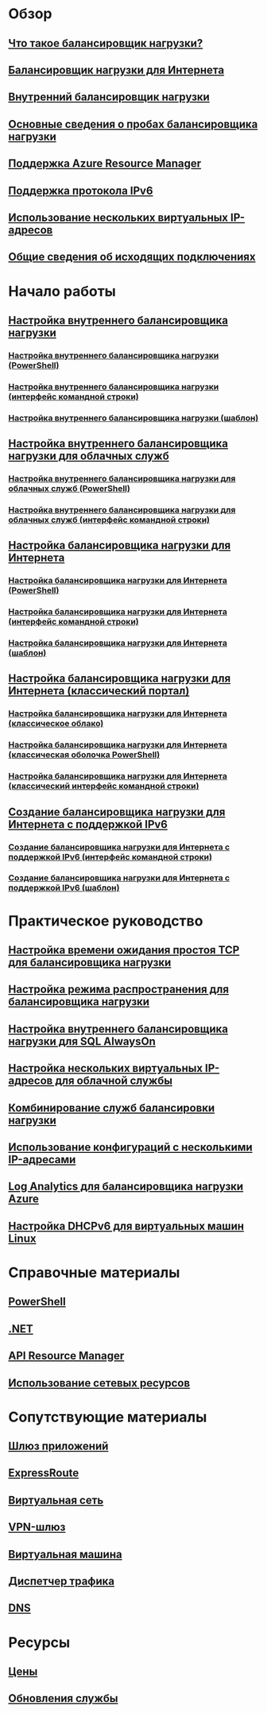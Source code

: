 # Обзор
## [Что такое балансировщик нагрузки?](load-balancer-overview.md)
## [Балансировщик нагрузки для Интернета](load-balancer-internet-overview.md)
## [Внутренний балансировщик нагрузки](load-balancer-internal-overview.md)
## [Основные сведения о пробах балансировщика нагрузки](load-balancer-custom-probe-overview.md)
## [Поддержка Azure Resource Manager](load-balancer-arm.md)
## [Поддержка протокола IPv6](load-balancer-ipv6-overview.md)
## [Использование нескольких виртуальных IP-адресов](load-balancer-multivip-overview.md)
## [Общие сведения об исходящих подключениях](load-balancer-outbound-connections.md)

# Начало работы

## [Настройка внутреннего балансировщика нагрузки](load-balancer-get-started-ilb-arm-portal.md)
### [Настройка внутреннего балансировщика нагрузки (PowerShell)](load-balancer-get-started-ilb-arm-ps.md)
### [Настройка внутреннего балансировщика нагрузки (интерфейс командной строки)](load-balancer-get-started-ilb-arm-cli.md)
### [Настройка внутреннего балансировщика нагрузки (шаблон)](load-balancer-get-started-ilb-arm-template.md)

## [Настройка внутреннего балансировщика нагрузки для облачных служб](load-balancer-get-started-ilb-classic-cloud.md)
### [Настройка внутреннего балансировщика нагрузки для облачных служб (PowerShell)](load-balancer-get-started-ilb-classic-ps.md)
### [Настройка внутреннего балансировщика нагрузки для облачных служб (интерфейс командной строки)](load-balancer-get-started-ilb-classic-cli.md)

## [Настройка балансировщика нагрузки для Интернета](load-balancer-get-started-internet-portal.md)
### [Настройка балансировщика нагрузки для Интернета (PowerShell)](load-balancer-get-started-internet-arm-ps.md)
### [Настройка балансировщика нагрузки для Интернета (интерфейс командной строки)](load-balancer-get-started-internet-arm-cli.md)
### [Настройка балансировщика нагрузки для Интернета (шаблон)](load-balancer-get-started-internet-arm-template.md)

## [Настройка балансировщика нагрузки для Интернета (классический портал)](load-balancer-get-started-internet-classic-portal.md)
### [Настройка балансировщика нагрузки для Интернета (классическое облако)](load-balancer-get-started-internet-classic-cloud.md)
### [Настройка балансировщика нагрузки для Интернета (классическая оболочка PowerShell)](load-balancer-get-started-internet-classic-ps.md)
### [Настройка балансировщика нагрузки для Интернета (классический интерфейс командной строки)](load-balancer-get-started-internet-classic-cli.md)

## [Создание балансировщика нагрузки для Интернета с поддержкой IPv6](load-balancer-ipv6-internet-ps.md)
### [Создание балансировщика нагрузки для Интернета с поддержкой IPv6 (интерфейс командной строки)](load-balancer-ipv6-internet-cli.md)
### [Создание балансировщика нагрузки для Интернета с поддержкой IPv6 (шаблон)](load-balancer-ipv6-internet-template.md)

# Практическое руководство
## [Настройка времени ожидания простоя TCP для балансировщика нагрузки](load-balancer-tcp-idle-timeout.md)
## [Настройка режима распространения для балансировщика нагрузки](load-balancer-distribution-mode.md)
## [Настройка внутреннего балансировщика нагрузки для SQL AlwaysOn](load-balancer-configure-sqlao.md)
## [Настройка нескольких виртуальных IP-адресов для облачной службы](load-balancer-multivip.md)
## [Комбинирование служб балансировки нагрузки](../traffic-manager/traffic-manager-load-balancing-azure.md?toc=%2fazure%2fload-balancer%2ftoc.json)
## [Использование конфигураций с несколькими IP-адресами](load-balancer-multiple-ip.md)
## [Log Analytics для балансировщика нагрузки Azure](load-balancer-monitor-log.md)
## [Настройка DHCPv6 для виртуальных машин Linux](load-balancer-ipv6-for-linux.md)

# Справочные материалы
## [PowerShell](https://go.microsoft.com/fwlink/p/?LinkId=536407)
## [.NET](https://docs.microsoft.com/dotnet/api/)
## [API Resource Manager](https://go.microsoft.com/fwlink/p/?LinkId=536405)
## [Использование сетевых ресурсов](https://go.microsoft.com/fwlink/p/?LinkId=536403)

# Сопутствующие материалы
## [Шлюз приложений](/azure/application-gateway/)
## [ExpressRoute](/azure/expressroute/)
## [Виртуальная сеть](/azure/virtual-network/)
## [VPN-шлюз](/azure/vpn-gateway/)
## [Виртуальная машина](/azure/virtual-machines/)
## [Диспетчер трафика](/azure/traffic-manager/)
## [DNS](/azure/dns/)

# Ресурсы
## [Цены](https://azure.microsoft.com/pricing/details/load-balancer/)
## [Обновления службы](https://azure.microsoft.com/updates/?product=load-balancer)


<!--HONumber=Nov16_HO3-->


